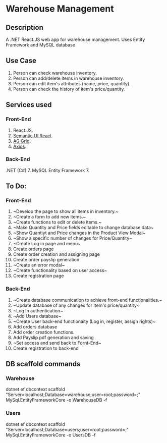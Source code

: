 # Warehouse Management

## Description
A .NET React.JS web app for warehouse management. Uses Entity Framework and MySQL database

## Use Case
1. Person can check warehouse inventory.
2. Person can add/delete items in warehouse inventory.
3. Person can edit item's attributes (name, price, quantity).
4. Person can check the history of item's price/quantity.

## Services used
### Front-End
1. React.JS.
2. [Semantic UI React](https://react.semantic-ui.com/).
3. [AG Grid](https://www.ag-grid.com/react-data-grid/getting-started/).
4. [Axios](https://www.npmjs.com/package/react-axios).
### Back-End
.NET (C#) 7.
MySQL Entity Framework 7.

## To Do:
### Front-End
1. ~Develop the page to show all items in inventory.~
2. ~Create a form to add new items.~
3. ~Create functions to edit or delete items.~
4. ~Make Quantity and Price fields editable to change database data~
5. ~Show Quantiyt and Price changes in the Product View Modal~
6. ~Show a specific number of changes for Price/Quantity~
7. ~Create Log in page and menu~
8. Create orders page
9. Create order creation and assigning page
10. Create order payslip generation
11. ~Create an error modal~
12. ~Create functionality based on user access~
13. Create registration page
### Back-End
1. ~Create database communication to achieve front-end functionalities.~
2. ~Update database of any changes for Item's price/quantity~
3. ~Log In authentication~
4. ~Add Users database~
5. ~Create User back-end functionaity (Log in, register, assign rights)~
6. Add orders database
7. Add order creation functions.
8. Add Payslip pdf generation and saving
9. ~Set access and send back to Fornt-End~
10. Create registration to back-end

## DB scaffold commands
### Warehouse
dotnet ef dbcontext scaffold "Server=localhost;Database=warehouse;user=root;password=;" MySql.EntityFrameworkCore -o WarehouseDB -f
### Users
dotnet ef dbcontext scaffold "Server=localhost;Database=users;user=root;password=;" MySql.EntityFrameworkCore -o UsersDB -f